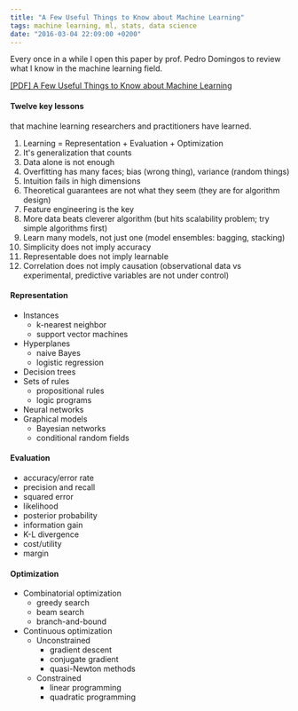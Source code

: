 ```yaml
---
title: "A Few Useful Things to Know about Machine Learning"
tags: machine learning, ml, stats, data science
date: "2016-03-04 22:09:00 +0200"
---
```


Every once in a while I open this paper by prof. Pedro Domingos to review what I know in the machine learning field.

[[PDF] A Few Useful Things to Know about Machine Learning][LINK]

#### Twelve key lessons

that machine learning researchers and practitioners have learned.

1. Learning = Representation + Evaluation + Optimization
1. It's generalization that counts
1. Data alone is not enough
1. Overfitting has many faces; bias (wrong thing), variance (random things)
1. Intuition fails in high dimensions
1. Theoretical guarantees are not what they seem (they are for algorithm design)
1. Feature engineering is the key
1. More data beats cleverer algorithm (but hits scalability problem; try simple algorithms first)
1. Learn many models, not just one (model ensembles: bagging, stacking)
1. Simplicity does not imply accuracy
1. Representable does not imply learnable
1. Correlation does not imply causation (observational data vs experimental, predictive variables are not under control)


#### Representation

* Instances
  * k-nearest neighbor
  * support vector machines
* Hyperplanes
  * naive Bayes
  * logistic regression
* Decision trees
* Sets of rules
  * propositional rules
  * logic programs
* Neural networks
* Graphical models
  * Bayesian networks
  * conditional random fields

#### Evaluation

* accuracy/error rate
* precision and recall
* squared error
* likelihood
* posterior probability
* information gain
* K-L divergence
* cost/utility
* margin

#### Optimization

* Combinatorial optimization
  * greedy search
  * beam search
  * branch-and-bound
* Continuous optimization
  * Unconstrained
    * gradient descent
    * conjugate gradient
    * quasi-Newton methods
  * Constrained
    * linear programming
    * quadratic programming


[LINK]: http://homes.cs.washington.edu/~pedrod/papers/cacm12.pdf
